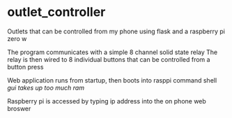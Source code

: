 # outlet_controller
Outlets that can be controlled from my phone using flask and a raspberry pi zero w


The program communicates with a simple 8 channel solid state relay
The relay is then wired to 8 individual buttons that can be controlled from
a button press

Web application runs from startup, then boots into rasppi command shell *gui takes up too much ram*

Raspberry pi is accessed by typing ip address into the on phone web broswer
